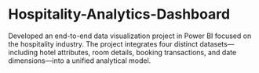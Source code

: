 # Hospitality-Analytics-Dashboard
Developed an end-to-end data visualization project in Power BI focused on the hospitality industry. The project integrates four distinct datasets—including hotel attributes, room details, booking transactions, and date dimensions—into a unified analytical model.
